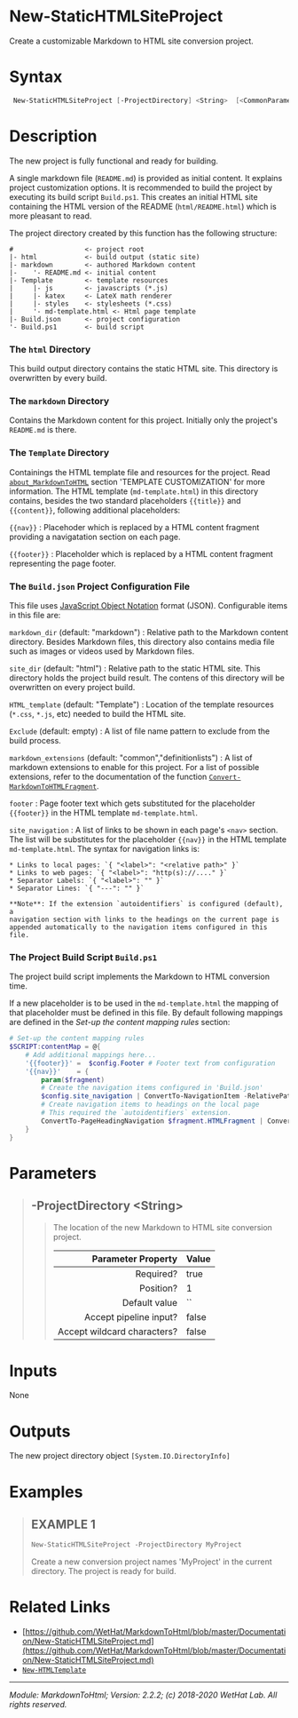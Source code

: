 ﻿# New-StaticHTMLSiteProject

Create a customizable Markdown to HTML site conversion project.

# Syntax
```PowerShell
 New-StaticHTMLSiteProject [-ProjectDirectory] <String>  [<CommonParameters>] 
```


# Description


The new project is fully functional and ready for building.

A single markdown file (`README.md`) is provided as initial content. It explains
project customization options. It is recommended to build the project by
executing its build script `Build.ps1`. This creates an initial HTML site
containing the HTML version of the README (`html/README.html`) which is more
pleasant to read.

The project directory created by this function has the following structure:

~~~
#                  <- project root
|- html            <- build output (static site)
|- markdown        <- authored Markdown content
|-    '- README.md <- initial content
|- Template        <- template resources
|     |- js        <- javascripts (*.js)
|     |- katex     <- LateX math renderer
|     |- styles    <- stylesheets (*.css)
|     '- md-template.html <- Html page template
|- Build.json      <- project configuration
'- Build.ps1       <- build script
~~~

### The `html` Directory
This build output directory contains the static HTML site. This directory
is overwritten by every build.

### The `markdown` Directory
Contains the Markdown content for this project. Initially only the project's
`README.md` is there.

### The `Template` Directory
Containings the HTML template file and resources for the project.
Read [`about_MarkdownToHTML`](about_MarkdownToHTML.md) section 'TEMPLATE CUSTOMIZATION' for more
information. The HTML template (`md-template.html`) in this
directory contains, besides the two standard placeholders `{{title}}` and
    `{{content}}`, following additional placeholders:

`{{nav}}`
:   Placehoder which is replaced by a HTML content fragment
    providing a navigatation section on each page.

`{{footer}}`
:   Placeholder which is replaced by a HTML content fragment
    representing the page footer.

### The `Build.json` Project Configuration File
This file uses [JavaScript Object Notation](https://en.wikipedia.org/wiki/JSON)
format (JSON). Configurable items in this file are:

`markdown_dir` (default: "markdown")
:   Relative path to the Markdown content directory.
    Besides Markdown files, this directory also contains media file such as
    images or videos used by Markdown files.

`site_dir` (default: "html")
:   Relative path to the static HTML site. This directory holds the project
    build result. The contens of this directory will be overwritten on every project
    build.

`HTML_template` (default: "Template")
:   Location of the template resources (`*.css`, `*.js`, etc) needed to build
    the HTML site.

`Exclude` (default: empty)
:   A list of file name pattern to exclude from the build process.

`markdown_extensions` (default: "common","definitionlists")
:   A list of markdown extensions to enable for this project. For a list of
    possible extensions, refer to the documentation of the function
    [`Convert-MarkdownToHTMLFragment`](Convert-MarkdownToHTMLFragment.md).

`footer`
:   Page footer text which gets substituted for the placeholder `{{footer}}` in
    the HTML template `md-template.html`.

`site_navigation`
:   A list of links to be shown in each page's `<nav>` section.
    The list will be substitutes for the placeholder `{{nav}}` in
    the HTML template `md-template.html`. The syntax for navigation
    links is:

    * Links to local pages: `{ "<label>": "<relative path>" }`
    * Links to web pages: `{ "<label>": "http(s)://...." }`
    * Separator Labels: `{ "<label>": "" }`
    * Separator Lines: `{ "---": "" }`

    **Note**: If the extension `autoidentifiers` is configured (default), a
    navigation section with links to the headings on the current page is
    appended automatically to the navigation items configured in this file.

### The Project Build Script `Build.ps1`
The project build script implements the Markdown to HTML conversion time.

If a new placeholder is to be used in the `md-template.html` the mapping of that
placeholder must be defined in this file. By default following mappings are
defined in the _Set-up the content mapping rules_ section:

~~~ PowerShell
# Set-up the content mapping rules
$SCRIPT:contentMap = @{
	# Add additional mappings here...
	'{{footer}}' =  $config.Footer # Footer text from configuration
	'{{nav}}'    = {
		param($fragment)
		# Create the navigation items configured in 'Build.json'
		$config.site_navigation | ConvertTo-NavigationItem -RelativePath $fragment.RelativePath
		# Create navigation items to headings on the local page
        # This required the `autoidentifiers` extension.
		ConvertTo-PageHeadingNavigation $fragment.HTMLFragment | ConvertTo-NavigationItem
	}
}
~~~





# Parameters

<blockquote>



## -ProjectDirectory \<String\>

<blockquote>

The location of the new Markdown to HTML site conversion project.

Parameter Property         | Value
--------------------------:|:----------
Required?                  | true
Position?                  | 1
Default value              | ``
Accept pipeline input?     | false
Accept wildcard characters?| false

</blockquote>


</blockquote>


# Inputs
None


# Outputs
The new project directory object `[System.IO.DirectoryInfo]`

# Examples

<blockquote>


## EXAMPLE 1

```PowerShell
New-StaticHTMLSiteProject -ProjectDirectory MyProject
```


Create a new conversion project names 'MyProject' in the current directory. The
project is ready for build.













</blockquote>

# Related Links

* [https://github.com/WetHat/MarkdownToHtml/blob/master/Documentation/New-StaticHTMLSiteProject.md](https://github.com/WetHat/MarkdownToHtml/blob/master/Documentation/New-StaticHTMLSiteProject.md) 
* [`New-HTMLTemplate`](New-HTMLTemplate.md)

---

<cite>Module: MarkdownToHtml; Version: 2.2.2; (c) 2018-2020 WetHat Lab. All rights reserved.</cite>
